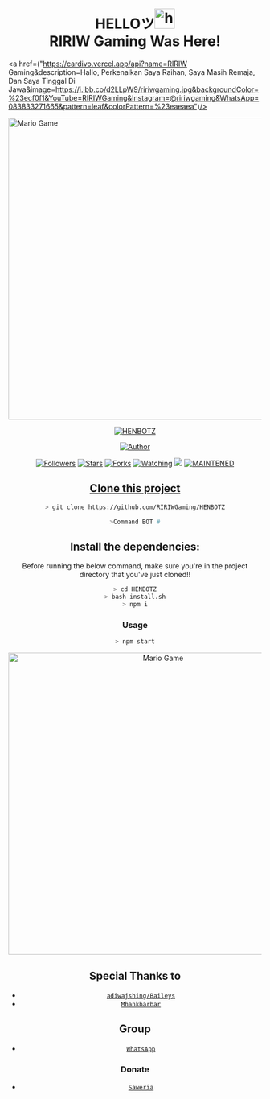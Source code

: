 <h1 align="center">HELLOツ<img src="https://user-images.githubusercontent.com/1303154/88677602-1635ba80-d120-11ea-84d8-d263ba5fc3c0.gif" width="40px" alt="hi"><br>RIRIW Gaming Was Here!</h1>

<a href=("https://cardivo.vercel.app/api?name=RIRIW Gaming&description=Hallo, Perkenalkan Saya Raihan, Saya Masih Remaja, Dan Saya Tinggal Di Jawa&image=https://i.ibb.co/d2LLpW9/ririwgaming.jpg&backgroundColor=%23ecf0f1&YouTube=RIRIWGaming&Instagram=@ririwgaming&WhatsApp=083833271665&pattern=leaf&colorPattern=%23eaeaea")/>

</p>
<img src="https://github.com/TheDudeThatCode/TheDudeThatCode/blob/master/Assets/Developer.gif" alt="Mario Game" width="600" />
<div align="center">

<p align="center">
<a href="#"><img title="HENBOTZ" src="https://img.shields.io/badge/HENBOTZ-green?colorA=%23ff0000&colorB=%23017e40&style=for-the-badge"></a>
</p>
<p align="center">
<a href="https://github.com/RIRIWGaming"><img title="Author" src="https://img.shields.io/badge/Author-RIRIWGaming-red.svg?style=for-the-badge&logo=github"></a>
</p>
<p align="center">
<a href="https://github.com/RIRIWGaming/HENBOTZ/followers"><img title="Followers" src="https://img.shields.io/github/followers/RIRIWGaming?color=blue&style=flat-square"></a>
<a href="https://github.com/RIRIWGaming/HENBOTZ/stargazers/"><img title="Stars" src="https://img.shields.io/github/stars/RIRIWGaming/HENBOTZ?color=red&style=flat-square"></a>
<a href="https://github.com/RIRIWGaming/HENBOTZ/network/members"><img title="Forks" src="http://img.shields.io/github/forks/RIRIWGaming/HENBOTZ?color=red&style=flat-square"></a>
<a href="https://github.com/RIRIWGaming/HENBOTZ/watchers"><img title="Watching" src="https://img.shields.io/github/watchers/RIRIWGaming/HENBOTZ?label=Watchers&color=blue&style=flat-square"></a>
<a href="https://hits.seeyoufarm.com"><img src="https://hits.seeyoufarm.com/api/count/incr/badge.svg?url=https%3A%2F%2Fgithub.com%2FRIRIWGaming%2FHENBOTZ&count_bg=%2379C83D&title_bg=%23555555&icon=&icon_color=%23E7E7E7&title=Support&edge_flat=false"/></a>
<a href="#"><img title="MAINTENED" src="https://img.shields.io/badge/MAINTENED-YES-blue.svg"</a>
</p>

## Clone this project

```bash
> git clone https://github.com/RIRIWGaming/HENBOTZ
```

```bash
>Command BOT #
```

## Install the dependencies:
Before running the below command, make sure you're in the project directory that
you've just cloned!!

```bash
> cd HENBOTZ
> bash install.sh
> npm i
```

### Usage
```bash
> npm start
```


<img src="https://github.com/TheDudeThatCode/TheDudeThatCode/blob/master/Assets/Mario_Gameplay.gif" alt="Mario Game" width="600" />




## Special Thanks to
* [`adiwajshing/Baileys`](https://github.com/adiwajshing/Baileys)
* [`Mhankbarbar`](https://github.com/MhankBarBar)


## Group
* [`WhatsApp`](https://wa.me/6283833271665)
### Donate
* [`Saweria`](https://saweria.co/donate/RIRIWGaming)
